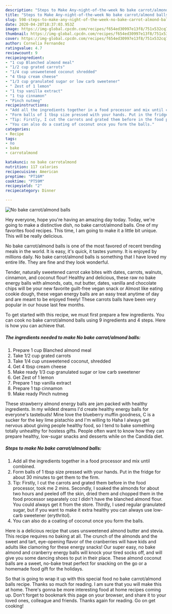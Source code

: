 ```yaml
---
description: "Steps to Make Any-night-of-the-week No bake carrot/almond balls"
title: "Steps to Make Any-night-of-the-week No bake carrot/almond balls"
slug: 598-steps-to-make-any-night-of-the-week-no-bake-carrot-almond-balls
date: 2020-04-28T18:37:03.953Z
image: https://img-global.cpcdn.com/recipes/f654ed30997e13f8/751x532cq70/no-bake-carrotalmond-balls-recipe-main-photo.jpg
thumbnail: https://img-global.cpcdn.com/recipes/f654ed30997e13f8/751x532cq70/no-bake-carrotalmond-balls-recipe-main-photo.jpg
cover: https://img-global.cpcdn.com/recipes/f654ed30997e13f8/751x532cq70/no-bake-carrotalmond-balls-recipe-main-photo.jpg
author: Cornelia Fernandez
ratingvalue: 4.7
reviewcount: 9
recipeingredient:
- "1 cup Blanched almond meal"
- "1/2 cup grated carrots"
- "1/4 cup unsweetened coconut shredded"
- "4 tbsp cream cheese"
- "1/3 cup granulated sugar or low carb sweetener"
- " Zest of 1 lemon"
- "1 tsp vanilla extract"
- "1 tsp cinnamon"
- "Pinch nutmeg"
recipeinstructions:
- "Add all the ingredients together in a food processor and mix until combined."
- "Form balls of 1 tbsp size pressed with your hands. Put in the fridge for about 30 minutes to get them to the firm."
- "Tip: Firstly, I cut the carrots and grated them before in the food processor, took me 2 mins. Secondly, I soaked the almonds for about two hours and peeled off the skin, dried them and chopped them in the food processor separately coz I didn&#39;t have the blanched almond flour. You could always get it from the store. Thirdly, I used regular granulated sugar, but if you want to make it extra healthy you can always use low-carb sweetener (erythritol)."
- "You can also do a coating of coconut once you form the balls."
categories:
- Recipe
tags:
- no
- bake
- carrotalmond

katakunci: no bake carrotalmond 
nutrition: 117 calories
recipecuisine: American
preptime: "PT16M"
cooktime: "PT59M"
recipeyield: "2"
recipecategory: Dinner

---
```



![No bake carrot/almond balls](https://img-global.cpcdn.com/recipes/f654ed30997e13f8/751x532cq70/no-bake-carrotalmond-balls-recipe-main-photo.jpg)

Hey everyone, hope you're having an amazing day today. Today, we're going to make a distinctive dish, no bake carrot/almond balls. One of my favorites food recipes. This time, I am going to make it a little bit unique. This will be really delicious.

No bake carrot/almond balls is one of the most favored of recent trending meals in the world. It is easy, it's quick, it tastes yummy. It is enjoyed by millions daily. No bake carrot/almond balls is something that I have loved my entire life. They are fine and they look wonderful.

Tender, naturally sweetened carrot cake bites with dates, carrots, walnuts, cinnamon, and coconut flour! Healthy and delicious, these raw no bake energy balls with almonds, oats, nut butter, dates, vanilla and chocolate chips will be your new favorite guilt-free vegan snack or Almost like eating cookie dough, these vegan energy balls are an easy treat anytime of day and are meant to be enjoyed freely! These carrots balls have been very popular in our house last few months.


To get started with this recipe, we must first prepare a few ingredients. You can cook no bake carrot/almond balls using 9 ingredients and 4 steps. Here is how you can achieve that.

<!--inarticleads1-->

##### The ingredients needed to make No bake carrot/almond balls:

1. Prepare 1 cup Blanched almond meal
1. Take 1/2 cup grated carrots
1. Take 1/4 cup unsweetened coconut, shredded
1. Get 4 tbsp cream cheese
1. Make ready 1/3 cup granulated sugar or low carb sweetener
1. Get  Zest of 1 lemon
1. Prepare 1 tsp vanilla extract
1. Prepare 1 tsp cinnamon
1. Make ready Pinch nutmeg


These strawberry almond energy balls are jam packed with healthy ingredients. In my wildest dreams I&#39;d create healthy energy balls for everyone&#39;s tastebuds! Mine love the blueberry muffin goodness, C is a sucker for the key lime pistachio and I&#39;m willing to Haha I always get nervous about giving people healthy food, so I tend to bake something totally unhealthy for hostess gifts. People often want to know how they can prepare healthy, low-sugar snacks and desserts while on the Candida diet. 

<!--inarticleads2-->

##### Steps to make No bake carrot/almond balls:

1. Add all the ingredients together in a food processor and mix until combined.
1. Form balls of 1 tbsp size pressed with your hands. Put in the fridge for about 30 minutes to get them to the firm.
1. Tip: Firstly, I cut the carrots and grated them before in the food processor, took me 2 mins. Secondly, I soaked the almonds for about two hours and peeled off the skin, dried them and chopped them in the food processor separately coz I didn&#39;t have the blanched almond flour. You could always get it from the store. Thirdly, I used regular granulated sugar, but if you want to make it extra healthy you can always use low-carb sweetener (erythritol).
1. You can also do a coating of coconut once you form the balls.


Here is a delicious recipe that uses unsweetened almond butter and stevia. This recipe requires no baking at all. The crunch of the almonds and the sweet and tart, eye-opening flavor of the cranberries will have kids and adults like clamoring for these energy snacks! Our super easy, no bake almond and cranberry energy balls will knock your tired socks off, and will give you some dancing shoes to put in their place. These almond coconut balls are a sweet, no-bake treat perfect for snacking on the go or a homemade food gift for the holidays. 

So that is going to wrap it up with this special food no bake carrot/almond balls recipe. Thanks so much for reading. I am sure that you will make this at home. There's gonna be more interesting food at home recipes coming up. Don't forget to bookmark this page on your browser, and share it to your loved ones, colleague and friends. Thanks again for reading. Go on get cooking!
